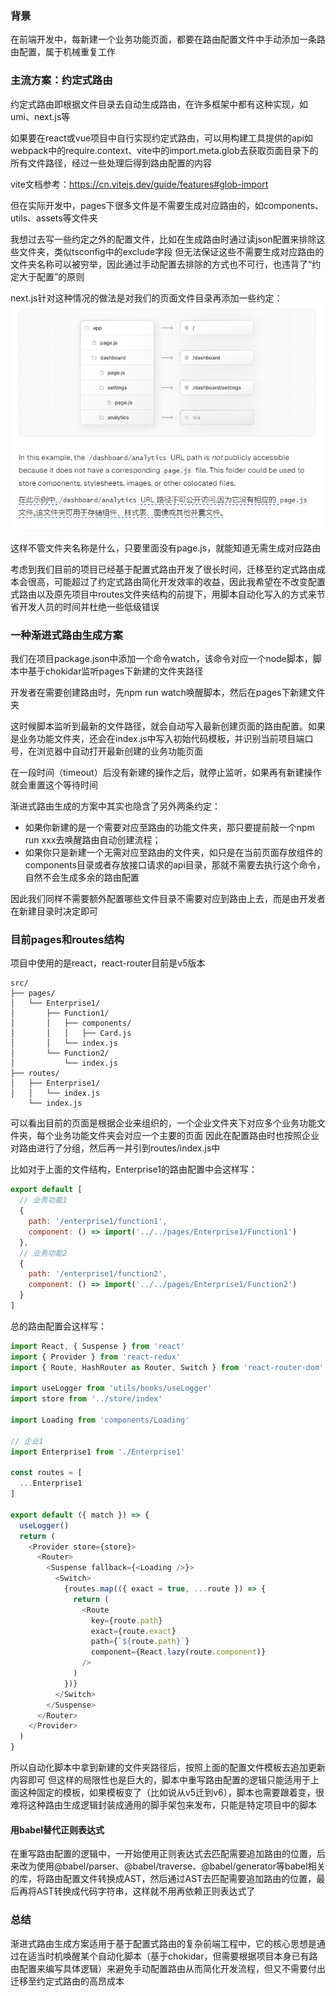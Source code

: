 ### 背景
在前端开发中，每新建一个业务功能页面，都要在路由配置文件中手动添加一条路由配置，属于机械重复工作

### 主流方案：约定式路由
约定式路由即根据文件目录去自动生成路由，在许多框架中都有这种实现，如umi、next.js等

如果要在react或vue项目中自行实现约定式路由，可以用构建工具提供的api如webpack中的require.context、vite中的import.meta.glob去获取页面目录下的所有文件路径，经过一些处理后得到路由配置的内容

vite文档参考：https://cn.vitejs.dev/guide/features#glob-import

但在实际开发中，pages下很多文件是不需要生成对应路由的，如components、utils、assets等文件夹

我想过去写一些约定之外的配置文件，比如在生成路由时通过读json配置来排除这些文件夹，类似tsconfig中的exclude字段
但无法保证这些不需要生成对应路由的文件夹名称可以被穷举，因此通过手动配置去排除的方式也不可行，也违背了“约定大于配置”的原则

next.js针对这种情况的做法是对我们的页面文件目录再添加一些约定：
![next](./imgs/next.png)

这样不管文件夹名称是什么，只要里面没有page.js，就能知道无需生成对应路由

考虑到我们目前的项目已经基于配置式路由开发了很长时间，迁移至约定式路由成本会很高，可能超过了约定式路由简化开发效率的收益，因此我希望在不改变配置式路由以及原先项目中routes文件夹结构的前提下，用脚本自动化写入的方式来节省开发人员的时间并杜绝一些低级错误

### 一种渐进式路由生成方案
我们在项目package.json中添加一个命令watch，该命令对应一个node脚本，脚本中基于chokidar监听pages下新建的文件夹路径

开发者在需要创建路由时，先npm run watch唤醒脚本，然后在pages下新建文件夹

这时候脚本监听到最新的文件路径，就会自动写入最新创建页面的路由配置。如果是业务功能文件夹，还会在index.js中写入初始代码模板，并识别当前项目端口号，在浏览器中自动打开最新创建的业务功能页面

在一段时间（timeout）后没有新建的操作之后，就停止监听，如果再有新建操作就会重置这个等待时间

渐进式路由生成的方案中其实也隐含了另外两条约定：

- 如果你新建的是一个需要对应至路由的功能文件夹，那只要提前敲一个npm run xxx去唤醒路由自动创建流程；
- 如果你只是新建一个无需对应至路由的文件夹，如只是在当前页面存放组件的components目录或者存放接口请求的api目录，那就不需要去执行这个命令，自然不会生成多余的路由配置

因此我们同样不需要额外配置哪些文件目录不需要对应到路由上去，而是由开发者在新建目录时决定即可

### 目前pages和routes结构
项目中使用的是react，react-router目前是v5版本
```
src/
├── pages/
│   └── Enterprise1/
│       ├── Function1/
│       │   ├── components/
│       │   │   ├── Card.js
│       │   └── index.js
│       └── Function2/
│           └── index.js
├── routes/
│   ├── Enterprise1/
│   │   └── index.js
    └── index.js
```
可以看出目前的页面是根据企业来组织的，一个企业文件夹下对应多个业务功能文件夹，每个业务功能文件夹会对应一个主要的页面
因此在配置路由时也按照企业对路由进行了分组，然后再一并引到routes/index.js中

比如对于上面的文件结构，Enterprise1的路由配置中会这样写：

```js title="routes/Enterprise1/index.js"
export default [
  // 业务功能1
  {
    path: '/enterprise1/function1',
    component: () => import('../../pages/Enterprise1/Function1')
  },
  // 业务功能2
  {
    path: '/enterprise1/function2',
    component: () => import('../../pages/Enterprise1/Function2')
  }
]
```
总的路由配置会这样写：

```js title="routes/index.js"
import React, { Suspense } from 'react'
import { Provider } from 'react-redux'
import { Route, HashRouter as Router, Switch } from 'react-router-dom'

import useLogger from 'utils/hooks/useLogger'
import store from '../store/index'

import Loading from 'components/Loading'

// 企业1
import Enterprise1 from './Enterprise1'

const routes = [
  ...Enterprise1
]

export default ({ match }) => {
  useLogger()
  return (
    <Provider store={store}>
      <Router>
        <Suspense fallback={<Loading />}>
          <Switch>
            {routes.map(({ exact = true, ...route }) => {
              return (
                <Route
                  key={route.path}
                  exact={route.exact}
                  path={`${route.path}`}
                  component={React.lazy(route.component)}
                />
              )
            })}
          </Switch>
        </Suspense>
      </Router>
    </Provider>
  )
}

```

所以自动化脚本中拿到新建的文件夹路径后，按照上面的配置文件模板去追加更新内容即可
但这样的局限性也是巨大的，脚本中重写路由配置的逻辑只能适用于上面这种固定的模板，如果模板变了（比如说从v5迁到v6），脚本也需要跟着变，很难将这种路由生成逻辑封装成通用的脚手架包来发布，只能是特定项目中的脚本

#### 用babel替代正则表达式

在重写路由配置的逻辑中，一开始使用正则表达式去匹配需要追加路由的位置，后来改为使用@babel/parser、@babel/traverse、@babel/generator等babel相关的库，将路由配置文件转换成AST，然后通过AST去匹配需要追加路由的位置，最后再将AST转换成代码字符串，这样就不用再依赖正则表达式了

### 总结
渐进式路由生成方案适用于基于配置式路由的复杂前端工程中，它的核心思想是通过在适当时机唤醒某个自动化脚本（基于chokidar，但需要根据项目本身已有路由配置来编写具体逻辑）来避免手动配置路由从而简化开发流程，但又不需要付出迁移至约定式路由的高昂成本